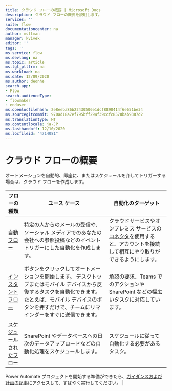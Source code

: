 ```yaml
---
title: クラウド フローの概要 | Microsoft Docs
description: クラウド フローの概要を説明します。
services: ''
suite: flow
documentationcenter: na
author: msftman
manager: kvivek
editor: ''
tags: ''
ms.service: flow
ms.devlang: na
ms.topic: article
ms.tgt_pltfrm: na
ms.workload: na
ms.date: 12/09/2020
ms.author: deonhe
search.app:
- Flow
search.audienceType:
- flowmaker
- enduser
ms.openlocfilehash: 2e8eeba86b22430506e1dcf8890414f6e651be34
ms.sourcegitcommit: 970ad18a7ef795bff294f39ccfc8578bab9387d2
ms.translationtype: HT
ms.contentlocale: ja-JP
ms.lasthandoff: 12/10/2020
ms.locfileid: "4714081"
---
```

# <a name="overview-of-cloud-flows"></a>クラウド フローの概要

オートメーションを自動的、即座に、またはスケジュールを介してトリガーする場合は、クラウド フローを作成します。

| **フローの種類**                                                                       | **ユース ケース**                                                                                  | **自動化のターゲット**                                                                             |
|-------------------------------------------------------------------------------------------|-----------------------------------------------------------------------------------------------|----------------------------------------------------------------------------------------|
| [自動フロー](get-started-logic-flow.md)                 | 特定の人からのメールの受信や、ソーシャル メディアでのあなたの会社への参照投稿などのイベントトリガーにした自動化を作成します。| クラウドサービスやオンプレミス サービスの[コネクタ](https://docs.microsoft.com/connectors/)を使用すると、アカウントを接続して相互にやり取りができるようにします。 |
| [インスタント フロー](introduction-to-button-flows.md)              | ボタンをクリックしてオートメーションを開始します。 デスクトップまたはモバイル デバイスから反復するタスクを自動化できます。 たとえば、モバイル デバイスのボタンを押すだけで、チームにリマインダーをすぐに送信できます。                      |     承認の要求、Teams でのアクションや SharePoint などの幅広いタスクに対応しています。                                                                                |
| [スケジュールされたフロー](run-scheduled-tasks.md)                    | SharePoint やデータベースへの日次のデータアップロードなどの自動化処理をスケジュールします。             |スケジュールに従って自動化する必要があるタスク。


Power Automate プロジェクトを開始する準備ができたら、[ガイダンスおよび計画の記事](./guidance/planning/introduction.md)にアクセスして、すばやく実行してください。                                                                          |



